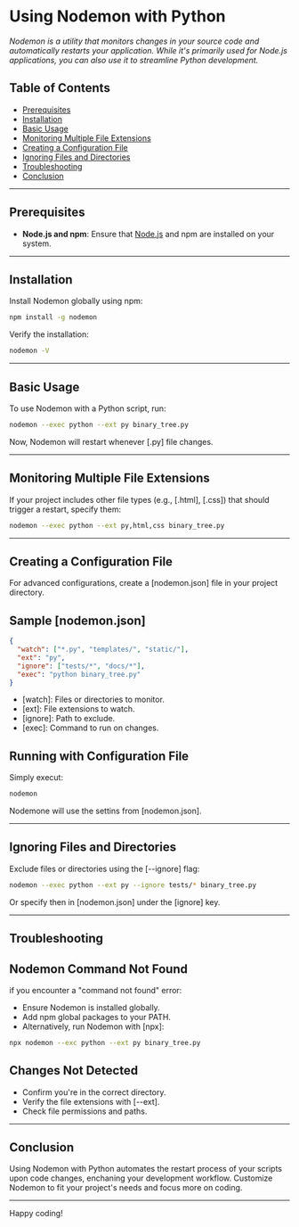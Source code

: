# Using Nodemon with Python

_Nodemon is a utility that monitors changes in your source code and automatically restarts your application. While it's primarily used for Node.js applications, you can also use it to streamline Python development._

## Table of Contents

- [Prerequisites](#prerequisites)
- [Installation](#installation)
- [Basic Usage](#basic-usage)
- [Monitoring Multiple File Extensions](#monitoring-multiple-file-extensions)
- [Creating a Configuration File](#creating-a-configuration-file)
- [Ignoring Files and Directories](#ignoring-files-and-directories)
- [Troubleshooting](#troubleshooting)
- [Conclusion](#conclusion)

---

## Prerequisites

- **Node.js and npm**: Ensure that [Node.js](https://nodejs.org/) and npm are installed on your system.

---

## Installation

Install Nodemon globally using npm:

```bash
npm install -g nodemon

```

Verify the installation:

```bash
nodemon -V
```

---

## Basic Usage

To use Nodemon with a Python script, run:

```bash
nodemon --exec python --ext py binary_tree.py
```

Now, Nodemon will restart whenever [.py] file changes.

---

## Monitoring Multiple File Extensions

If your project includes other file types (e.g., [.html], [.css]) that should trigger a restart, specify them:

```bash
nodemon --exec python --ext py,html,css binary_tree.py
```

---

## Creating a Configuration File

For advanced configurations, create a [nodemon.json] file in your project directory.

## Sample [nodemon.json]

```json
{
  "watch": ["*.py", "templates/", "static/"],
  "ext": "py",
  "ignore": ["tests/*", "docs/*"],
  "exec": "python binary_tree.py"
}
```

- [watch]: Files or directories to monitor.
- [ext]: File extensions to watch.
- [ignore]: Path to exclude.
- [exec]: Command to run on changes.

## Running with Configuration File

Simply execut:

```bash
nodemon
```

Nodemone will use the settins from [nodemon.json].

---

## Ignoring Files and Directories

Exclude files or directories using the [--ignore] flag:

```bash
nodemon --exec python --ext py --ignore tests/* binary_tree.py
```

Or specify then in [nodemon.json] under the [ignore] key.

---

## Troubleshooting

## Nodemon Command Not Found

if you encounter a "command not found" error:

- Ensure Nodemon is installed globally.
- Add npm global packages to your PATH.
- Alternatively, run Nodemon with [npx]:

```bash
npx nodemon --exc python --ext py binary_tree.py
```

## Changes Not Detected

- Confirm you're in the correct directory.
- Verify the file extensions with [--ext].
- Check file permissions and paths.

---

## Conclusion

Using Nodemon with Python automates the restart process of your scripts upon code changes, enchaning your development workflow.
Customize Nodemon to fit your project's needs and focus more on coding.

---

Happy coding!
